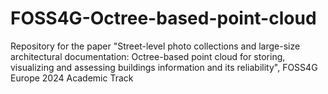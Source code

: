 # FOSS4G-Octree-based-point-cloud
Repository for the paper "Street-level photo collections and large-size architectural documentation: Octree-based point cloud for storing, visualizing and assessing buildings information and its reliability", FOSS4G Europe 2024 Academic Track
